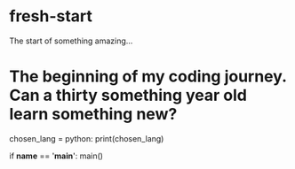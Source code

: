 # fresh-start
The start of something amazing...

# The beginning of my coding journey.  Can a thirty something year old learn something new?

chosen_lang = python:
    print(chosen_lang)

if __name__ == '__main__':
  main()
